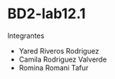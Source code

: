 # BD2-lab12.1

Integrantes
- Yared Riveros Rodriguez
- Camila Rodriguez Valverde
- Romina Romani Tafur
